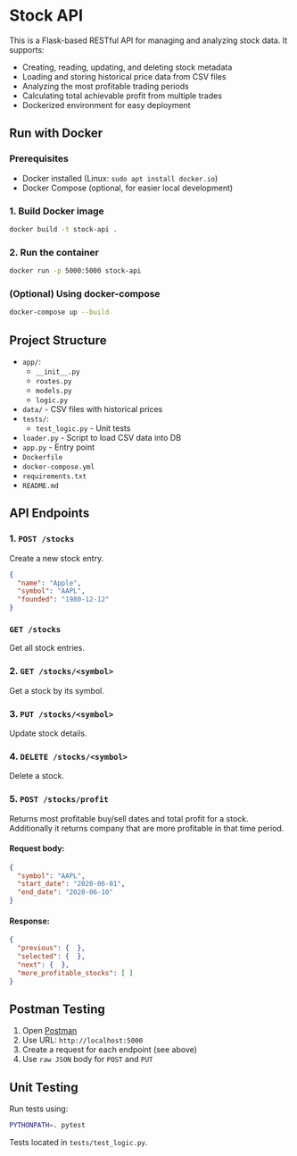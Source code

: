 
#  Stock API

This is a Flask-based RESTful API for managing and analyzing stock data. It supports:

- Creating, reading, updating, and deleting stock metadata
- Loading and storing historical price data from CSV files
- Analyzing the most profitable trading periods
- Calculating total achievable profit from multiple trades
- Dockerized environment for easy deployment

## Run with Docker

### Prerequisites

- Docker installed (Linux: `sudo apt install docker.io`)
- Docker Compose (optional, for easier local development)

### 1. Build Docker image

```bash
docker build -t stock-api .
```

### 2. Run the container

```bash
docker run -p 5000:5000 stock-api
```

### (Optional) Using docker-compose

```bash
docker-compose up --build
```

## Project Structure

* `app/`:
  * `__init__.py`
  * `routes.py`
  * `models.py`
  * `logic.py`
* `data/` - CSV files with historical prices
* `tests/`:
  * `test_logic.py` - Unit tests
* `loader.py` - Script to load CSV data into DB
* `app.py` - Entry point
* `Dockerfile`
* `docker-compose.yml`
* `requirements.txt`
* `README.md`


## API Endpoints

### 1. `POST /stocks`
Create a new stock entry.

```json
{
  "name": "Apple",
  "symbol": "AAPL",
  "founded": "1980-12-12"
}
```

### `GET /stocks`
Get all stock entries.

### 2. `GET /stocks/<symbol>`
Get a stock by its symbol.

### 3. `PUT /stocks/<symbol>`
Update stock details.

### 4. `DELETE /stocks/<symbol>`
Delete a stock.

### 5. `POST /stocks/profit`
Returns most profitable buy/sell dates and total profit for a stock. Additionally it returns company that are more profitable in that time period.

#### Request body:

```json
{
  "symbol": "AAPL",
  "start_date": "2020-06-01",
  "end_date": "2020-06-10"
}
```

#### Response:

```json
{
  "previous": {  },
  "selected": {  },
  "next": {  },
  "more_profitable_stocks": [ ]
}
```

## Postman Testing

1. Open [Postman](https://www.postman.com/)
2. Use URL: `http://localhost:5000`
3. Create a request for each endpoint (see above)
4. Use `raw JSON` body for `POST` and `PUT`

## Unit Testing

Run tests using:

```bash
PYTHONPATH=. pytest
```

Tests located in `tests/test_logic.py`.

